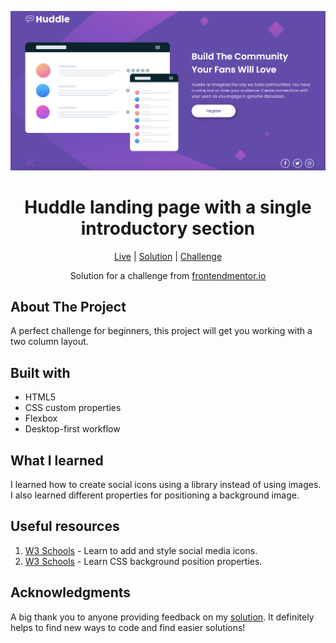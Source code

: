 ![Huddle landing page with a single introductory section](https://github.com/NathanRayM/Huddle-landing-page-Frontend-Mentor/blob/main/huddlechallengeSS.png)

<h1 align="center">Huddle landing page with a single introductory section</h1>

<div align="center">

[Live](https://nathanraym.github.io/Huddle-landing-page-Frontend-Mentor/)
| [Solution](https://github.com/NathanRayM/Huddle-landing-page-Frontend-Mentor.git)
| [Challenge](https://www.frontendmentor.io/challenges/huddle-landing-page-with-a-single-introductory-section-B_2Wvxgi0)

Solution for a challenge from [frontendmentor.io](https://www.frontendmentor.io/)

</div>

## About The Project

A perfect challenge for beginners, this project will get you working with a two column layout.

## Built with

- HTML5
- CSS custom properties
- Flexbox
- Desktop-first workflow

## What I learned

I learned how to create social icons using a library instead of using images. I also learned different properties for positioning a background image.

## Useful resources

1. [W3 Schools](https://www.w3schools.com/howto/howto_css_social_media_buttons.asp) - Learn to add and style social media icons.
2. [W3 Schools](https://www.w3schools.com/cssref/pr_background-position.php) - Learn CSS background position properties.

## Acknowledgments

A big thank you to anyone providing feedback on my [solution](). It definitely helps to find new ways to code and find easier solutions!
